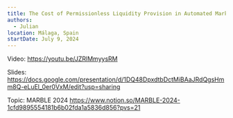 ```yaml
---
title: The Cost of Permissionless Liquidity Provision in Automated Market Makers
authors:
  - Julian
location: Málaga, Spain
startDate: July 9, 2024
---
```


Video: <https://youtu.be/JZRlMmyysRM>

Slides: <https://docs.google.com/presentation/d/1DQ48DpxdtbDctMiBAaJRdQgsHmm8Q-eLuEl_0er0VxM/edit?usp=sharing>

Topic: MARBLE 2024 <https://www.notion.so/MARBLE-2024-1cfd9895554181b6b02fda1a5836d856?pvs=21>
